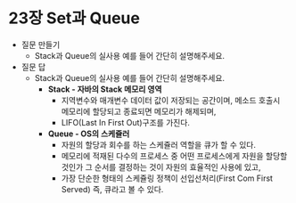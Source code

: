 # 23장 Set과 Queue

- 질문 만들기
    - Stack과 Queue의 실사용 예를 들어 간단히 설명해주세요.
- 질문 답
    - Stack과 Queue의 실사용 예를 들어 간단히 설명해주세요.
        - **Stack - 자바의 Stack 메모리 영역**
            - 지역변수와 매개변수 데이터 값이 저장되는 공간이며, 메소드 호출시 메모리에 할당되고 종료되면 메모리가 해제되며,
            - LIFO(Last In First Out)구조를 가진다.
        - **Queue - OS의 스케쥴러**
            - 자원의 할당과 회수를 하는 스케쥴러 역할을 큐가 할 수 있다.
            - 메모리에 적재된 다수의 프로세스 중 어떤 프로세스에게 자원을 할당할 것인가 그 순서를 결정하는 것이 자원의 효율적인 사용에 있고,
            - 가장 단순한 형태의 스케쥴링 정책이 선입선처리(First Com First Served) 즉, 큐라고 볼 수 있다.